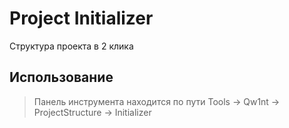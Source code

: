 # Project Initializer
Структура проекта в 2 клика

## Использование

> Панель инструмента находится по пути Tools -> Qw1nt -> ProjectStructure -> Initializer